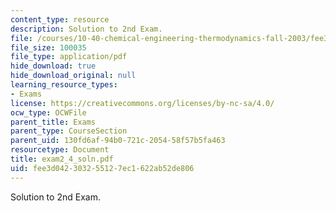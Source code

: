 ```yaml
---
content_type: resource
description: Solution to 2nd Exam.
file: /courses/10-40-chemical-engineering-thermodynamics-fall-2003/fee3d042303255127ec1622ab52de806_exam2_4_soln.pdf
file_size: 100035
file_type: application/pdf
hide_download: true
hide_download_original: null
learning_resource_types:
- Exams
license: https://creativecommons.org/licenses/by-nc-sa/4.0/
ocw_type: OCWFile
parent_title: Exams
parent_type: CourseSection
parent_uid: 130fd6af-94b0-721c-2054-58f57b5fa463
resourcetype: Document
title: exam2_4_soln.pdf
uid: fee3d042-3032-5512-7ec1-622ab52de806
---
```

Solution to 2nd Exam.